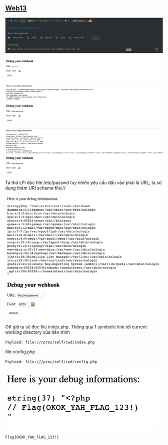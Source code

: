 ## [Web13](https://ctf.viblo.asia/puzzles/web13-hltbsx0esfz)

![image-20200620100633869](images/image-20200620100633869.png)

![image-20200620100655281](images/image-20200620100655281.png)

![image-20200620100727162](images/image-20200620100727162.png)

![image-20200620100746268](images/image-20200620100746268.png)

Ta thử LFI đọc file /etc/passwd tuy nhiên yêu cầu đầu vào phải là URL, ta sử dụng thêm URI scheme file://

![image-20200620100912723](images/image-20200620100912723.png)

OK giờ ta sẽ đọc file index.php. Thông qua 1 symbolic link tới current working directory của tiến trình

`Payload: file:///proc/self/cwd/index.php`

file config.php

`Payload: file:///proc/self/cwd/config.php`

![image-20200620113830244](images/image-20200620113830244.png)

`Flag{OKOK_YAH_FLAG_123!}`

